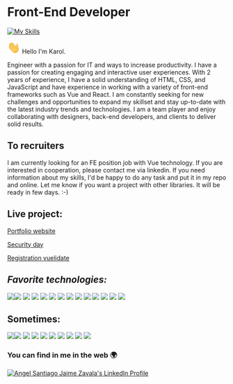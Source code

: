 # Front-End Developer
[![My Skills](https://skillicons.dev/icons?i=js,html,css,vue,nuxtjs,sass,vite,vscode,linux,raspberrypi)](https://skillicons.dev)

  <img src="https://github.com/ABSphreak/ABSphreak/blob/master/gifs/Hi.gif" width="30px"></h2> Hello I'm Karol.
  
Engineer with a passion for IT and ways to increase productivity.
 I have a passion for creating engaging and interactive user experiences. With 2 years of experience, I have a solid understanding of HTML, CSS, and JavaScript and have experience in working with a variety of front-end frameworks such as Vue and React. I am constantly seeking for new challenges and opportunities to expand my skillset and stay up-to-date with the latest industry trends and technologies. I am a team player and enjoy collaborating with designers, back-end developers, and clients to deliver
solid  results.



## To recruiters

I am currently looking for an FE position job with Vue technology.
If you are interested in cooperation, please contact me via linkedin.
If you need information about my skills, I'd be happy to do any task and put it in my repo and online.
Let me know if you want a project with other libraries. It will be ready in few days. :-)

## Live project:

[Portfolio website ](https://zawiszakarol.netlify.app/ "portfolio website")

[Security day ](https://securityday.netlify.app/ "portfolio website")

[Registration vuelidate ](https://registrationvuelidate.netlify.app/ "registrationvuelidate")


## _Favorite technologies:_

<img src = "https://img.shields.io/badge/-HTML5-E34F26?style=for-the-badge&logo=html5&logoColor=white"><img src = "https://img.shields.io/badge/-CSS3-1572B6?style=for-the-badge&logo=css3&logoColor=white">
<img src="https://img.shields.io/badge/Vue.js-35495E?style=for-the-badge&logo=vue.js&logoColor=4FC08D">
<img src="https://img.shields.io/badge/JavaScript-323330?style=for-the-badge&logo=javascript&logoColor=F7DF1E">
<img src="https://img.shields.io/badge/-Nuxt3-3C873A?style=for-the-badge">
<img src="https://img.shields.io/badge/-Pinia-3C873A?style=for-the-badge">
<img src="https://img.shields.io/badge/-Vuex-3C873A?style=for-the-badge">
<img src="https://img.shields.io/badge/-Vuetify-0FAAFF?style=for-the-badge">
<img src="https://img.shields.io/badge/-Quasar-0FAAFF?style=for-the-badge">
<img src="https://img.shields.io/badge/-Sass-cc6699?style=for-the-badge&logo=sass&logoColor=ffffff">
<img src="https://img.shields.io/badge/-Node.js-3C873A?style=for-the-badge&logo=Node.js&logoColor=white">
<img src="http://img.shields.io/badge/-Github-000000?style=for-the-badge&logo=github&logoColor=FFFFFF">
<img src="http://img.shields.io/badge/-VS%20Code-007ACC?style=for-the-badge&logo=visual%20studio%20code&logoColor=white">
<img src="https://img.shields.io/badge/Jest-323330?style=for-the-badge&logo=Jest&logoColor=white">
## Sometimes:

<img src="https://img.shields.io/badge/Python-3776AB?style=for-the-badge&logo=python&logoColor=white"><img src="https://img.shields.io/badge/React-20232A?style=for-the-badge&logo=react&logoColor=61DAFB">
<img src="https://img.shields.io/badge/Django-092E20?style=for-the-badge&logo=django&logoColor=white">
<img src="https://img.shields.io/badge/Material--UI-0081CB?style=for-the-badge&logo=material-ui&logoColor=white">
<img src="https://img.shields.io/badge/Linux-FCC624?style=for-the-badge&logo=linux&logoColor=black">
<img src="https://img.shields.io/badge/Windows-0078D6?style=for-the-badge&logo=windows&logoColor=white">
<img src="https://img.shields.io/badge/Ubuntu-E95420?style=for-the-badge&logo=ubuntu&logoColor=white">
<img src="https://img.shields.io/badge/MySQL-00000F?style=for-the-badge&logo=mysql&logoColor=white">
<img src="https://img.shields.io/badge/Shell_Script-121011?style=for-the-badge&logo=gnu-bash&logoColor=white">
<img src="https://img.shields.io/badge/redis-%23DD0031.svg?&style=for-the-badge&logo=redis&logoColor=white">

### You can find in me in the web 🌍

<p align="left">
  <a href="https://www.linkedin.com/in/karol-zawisza/">
    <img src="https://www.vectorlogo.zone/logos/linkedin/linkedin-icon.svg" alt="Angel Santiago Jaime Zavala's LinkedIn Profile" height="30" width="30">
  </a>
</p>


